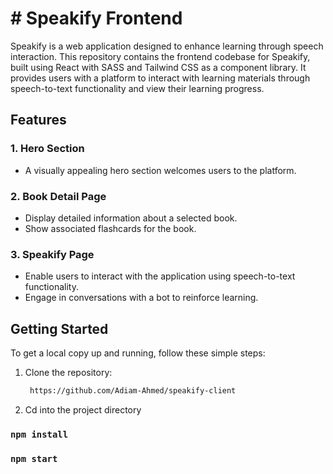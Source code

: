 # # Speakify Frontend

Speakify is a web application designed to enhance learning through speech interaction. This repository contains the frontend codebase for Speakify, built using React with SASS and Tailwind CSS as a component library.
It provides users with a platform to interact with learning materials through speech-to-text functionality and view their learning progress.

## Features

### 1. Hero Section
- A visually appealing hero section welcomes users to the platform.

### 2. Book Detail Page
- Display detailed information about a selected book.
- Show associated flashcards for the book.

### 3. Speakify Page
- Enable users to interact with the application using speech-to-text functionality.
- Engage in conversations with a bot to reinforce learning.



## Getting Started

To get a local copy up and running, follow these simple steps:

1. Clone the repository:
   ```sh
    https://github.com/Adiam-Ahmed/speakify-client

2. Cd into the project directory 


 ### `npm install` 

  ### `npm start` 